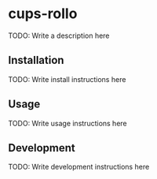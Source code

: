 # cups-rollo

TODO: Write a description here

## Installation

TODO: Write install instructions here

## Usage

TODO: Write usage instructions here

## Development

TODO: Write development instructions here
